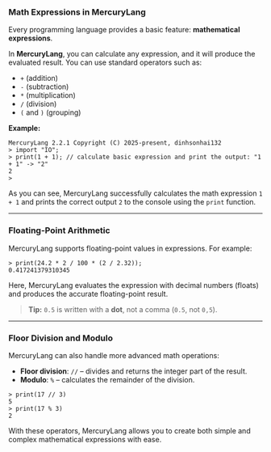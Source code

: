 ### Math Expressions in MercuryLang

Every programming language provides a basic feature: **mathematical expressions**.

In **MercuryLang**, you can calculate any expression, and it will produce the evaluated result. You can use standard operators such as:

* `+` (addition)
* `-` (subtraction)
* `*` (multiplication)
* `/` (division)
* `(` and `)` (grouping)

**Example:**

```
MercuryLang 2.2.1 Copyright (C) 2025-present, dinhsonhai132
> import "IO";
> print(1 + 1); // calculate basic expression and print the output: "1 + 1" -> "2"
2
>
```

As you can see, MercuryLang successfully calculates the math expression `1 + 1` and prints the correct output `2` to the console using the `print` function.

---

### Floating-Point Arithmetic

MercuryLang supports floating-point values in expressions. For example:

```
> print(24.2 * 2 / 100 * (2 / 2.32));
0.417241379310345
```

Here, MercuryLang evaluates the expression with decimal numbers (floats) and produces the accurate floating-point result.

> **Tip:** `0.5` is written with a **dot**, not a comma (`0.5`, not `0,5`).

---

### Floor Division and Modulo

MercuryLang can also handle more advanced math operations:

* **Floor division**: `//` – divides and returns the integer part of the result.
* **Modulo**: `%` – calculates the remainder of the division.

```
> print(17 // 3)
5
> print(17 % 3)
2
```

With these operators, MercuryLang allows you to create both simple and complex mathematical expressions with ease.
